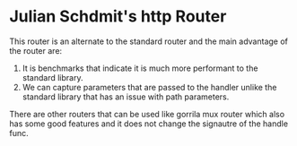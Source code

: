 # Julian Schdmit's http Router 

This router is an alternate to the standard router and the main advantage of the router are: 
1. It is benchmarks that indicate it is much more performant to the standard library. 
2. We can capture parameters that are passed to the handler unlike the standard library that has an
   issue with path parameters. 

There are other routers that can be used like gorrila mux router which also has some good features
and it does not change the signautre of the handle func. 


